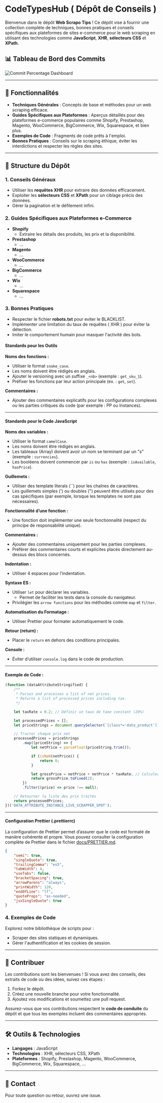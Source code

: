# CodeTypesHub ( Dépôt de Conseils )

Bienvenue dans le dépôt **Web Scrapo Tips** ! Ce dépôt vise à fournir une collection complète de techniques, bonnes pratiques et conseils spécifiques aux plateformes de sites e-commerce pour le web scraping en utilisant des technologies comme **JavaScript**, **XHR**, **sélecteurs CSS** et **XPath**.

## 📊 Tableau de Bord des Commits

![Commit Percentage Dashboard](https://github.com/Onjatiana-valisoa/CodeTypesHub/blob/commit-dashboard/output/commit_percentage.svg)

---

## 🚀 Fonctionnalités

-   **Techniques Générales** : Concepts de base et méthodes pour un web scraping efficace.
-   **Guides Spécifiques aux Plateformes** : Aperçus détaillés pour des plateformes e-commerce populaires comme Shopify, Prestashop, Magento, WooCommerce, BigCommerce, Wix, Squarespace, et bien plus.
-   **Exemples de Code** : Fragments de code prêts à l'emploi.
-   **Bonnes Pratiques** : Conseils sur le scraping éthique, éviter les interdictions et respecter les règles des sites.

---

## 📁 Structure du Dépôt

### 1. Conseils Généraux

-   Utiliser les **requêtes XHR** pour extraire des données efficacement.
-   Exploiter les **sélecteurs CSS** et **XPath** pour un ciblage précis des données.
-   Gérer la pagination et le défilement infini.

### 2. Guides Spécifiques aux Plateformes e-Commerce

-   **Shopify**
    -   Extraire les détails des produits, les prix et la disponibilité.
-   **Prestashop**
    -   ...
-   **Magento**
    -   ...
-   **WooCommerce**
    -   ...
-   **BigCommerce**
    -   ...
-   **Wix**
    -   ...
-   **Squarespace**
    -   ...

### 3. Bonnes Pratiques

-   Respecter le fichier **robots.txt** pour eviter le BLACKLIST.
-   Implémenter une limitation du taux de requêtes ( XHR ) pour éviter la détection.
-   Imiter le comportement humain pour masquer l'activité des bots.

#### Standards pour les Outils

**Noms des fonctions :**

-   Utiliser le format `snake_case`.
-   Les noms doivent être rédigés en anglais.
-   Ajouter le versioning avec un suffixe `_<nb>` (exemple : `get_sku_1`).
-   Préfixer les fonctions par leur action principale (ex. : `get`, `set`).

**Commentaires :**

-   Ajouter des commentaires explicatifs pour les configurations complexes ou les parties critiques du code (par exemple : PP ou Instances).

---

#### Standards pour le Code JavaScript

**Noms des variables :**

-   Utiliser le format `camelCase`.
-   Les noms doivent être rédigés en anglais.
-   Les tableaux (Array) doivent avoir un nom se terminant par un "s" (exemple : `currencies`).
-   Les booléens doivent commencer par `is` ou `has` (exemple : `isAvailable`, `hasPrice`).

**Guillemets :**

-   Utiliser des template literals (``) pour les chaînes de caractères.
-   Les guillemets simples (') ou doubles (") peuvent être utilisés pour des cas spécifiques (par exemple, lorsque les templates ne sont pas nécessaires).

**Fonctionnalité d’une fonction :**

-   Une fonction doit implémenter une seule fonctionnalité (respect du principe de responsabilité unique).

**Commentaires :**

-   Ajouter des commentaires uniquement pour les parties complexes.
-   Préférer des commentaires courts et explicites placés directement au-dessus des blocs concernés.

**Indentation :**

-   Utiliser 4 espaces pour l’indentation.

**Syntaxe ES :**

-   Utiliser `let` pour déclarer les variables.
    -   Permet de faciliter les tests dans la console du navigateur.
-   Privilégier les `arrow functions` pour les méthodes comme `map` et `filter`.

**Automatisation du Formatage :**

-   Utiliser Prettier pour formater automatiquement le code.

**Retour (return) :**

-   Placer le `return` en dehors des conditions principales.

**Console :**

-   Éviter d’utiliser `console.log` dans le code de production.

---

#### Exemple de Code :

```javascript
(function (dataAttributeStringified) {
    /**
     * Parses and processes a list of net prices.
     * Returns a list of processed prices including tax.
     */

    let taxRate = 0.2; // Définir un taux de taxe constant (20%)

    let processedPrices = [];
    let priceStrings = document.querySelector(`[class*='data_product']`)?.getAttribute('price')?.split('|') || [];

    // Traiter chaque prix net
    processedPrices = priceStrings
        .map((priceString) => {
            let netPrice = parseFloat(priceString.trim());

            if (isNaN(netPrice)) {
                return 0;
            }

            let grossPrice = netPrice + netPrice * taxRate; // Calculer le prix TTC
            return grossPrice.toFixed(2);
        })
        .filter((price) => price !== null);

    // Retourner la liste des prix traités
    return processedPrices;
})('DATA_ATTRIBUTE_INSTANCE_LIVE_SCRAPPER_SPOT');
```

---

#### Configuration Prettier (.prettierrc)

La configuration de Prettier permet d’assurer que le code est formaté de manière cohérente et propre. Vous pouvez consulter la configuration complète de Prettier dans le fichier [docs/PRETTIER.md](docs/PRETTIER.md).

```json
{
    "semi": true,
    "singleQuote": true,
    "trailingComma": "es5",
    "tabWidth": 4,
    "useTabs": false,
    "bracketSpacing": true,
    "arrowParens": "always",
    "printWidth": 120,
    "endOfLine": "lf",
    "quoteProps": "as-needed",
    "jsxSingleQuote": true
}
```

### 4. Exemples de Code

Explorez notre bibliothèque de scripts pour :

-   Scraper des sites statiques et dynamiques.
-   Gérer l'authentification et les cookies de session.

---

## 📜 Contribuer

Les contributions sont les bienvenues ! Si vous avez des conseils, des extraits de code ou des idées, suivez ces étapes :

1. Forkez le dépôt.
2. Créez une nouvelle branche pour votre fonctionnalité.
3. Ajoutez vos modifications et soumettez une pull request.

Assurez-vous que vos contributions respectent le **code de conduite** du dépôt et que tous les exemples incluent des commentaires appropriés.

---

## 🛠 Outils & Technologies

-   **Langages** : JavaScript
-   **Technologies** : XHR, sélecteurs CSS, XPath
-   **Plateformes** : Shopify, Prestashop, Magento, WooCommerce, BigCommerce, Wix, Squarespace, ...

---

## 📧 Contact

Pour toute question ou retour, ouvrez une issue.
